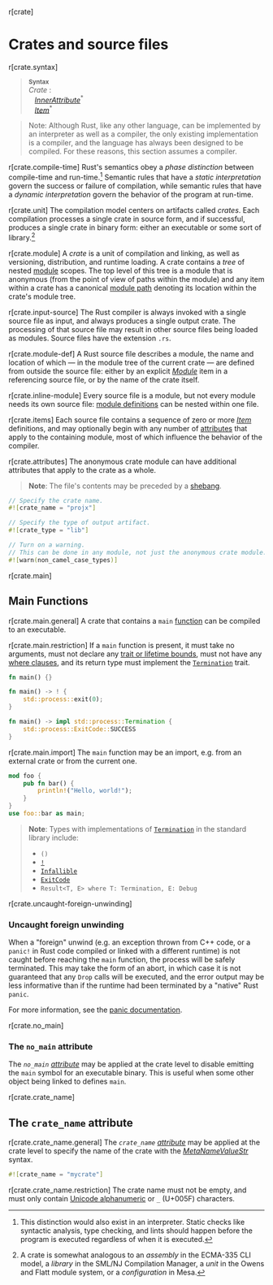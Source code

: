 r[crate]
# Crates and source files

r[crate.syntax]
> **<sup>Syntax</sup>**\
> _Crate_ :\
> &nbsp;&nbsp; [_InnerAttribute_]<sup>\*</sup>\
> &nbsp;&nbsp; [_Item_]<sup>\*</sup>

> Note: Although Rust, like any other language, can be implemented by an
> interpreter as well as a compiler, the only existing implementation is a
> compiler, and the language has always been designed to be compiled. For these
> reasons, this section assumes a compiler.

r[crate.compile-time]
Rust's semantics obey a *phase distinction* between compile-time and
run-time.[^phase-distinction] Semantic rules that have a *static
interpretation* govern the success or failure of compilation, while
semantic rules that have a *dynamic interpretation* govern the behavior of the
program at run-time.

r[crate.unit]
The compilation model centers on artifacts called _crates_. Each compilation
processes a single crate in source form, and if successful, produces a single
crate in binary form: either an executable or some sort of
library.[^cratesourcefile]

r[crate.module]
A _crate_ is a unit of compilation and linking, as well as versioning,
distribution, and runtime loading. A crate contains a _tree_ of nested
[module] scopes. The top level of this tree is a module that is
anonymous (from the point of view of paths within the module) and any item
within a crate has a canonical [module path] denoting its location
within the crate's module tree.

r[crate.input-source]
The Rust compiler is always invoked with a single source file as input, and
always produces a single output crate. The processing of that source file may
result in other source files being loaded as modules. Source files have the
extension `.rs`.

r[crate.module-def]
A Rust source file describes a module, the name and location of which &mdash;
in the module tree of the current crate &mdash; are defined from outside the
source file: either by an explicit [_Module_][module] item in a referencing
source file, or by the name of the crate itself.

r[crate.inline-module]
Every source file is a
module, but not every module needs its own source file: [module
definitions][module] can be nested within one file.

r[crate.items]
Each source file contains a sequence of zero or more [_Item_] definitions, and
may optionally begin with any number of [attributes]
that apply to the containing module, most of which influence the behavior of
the compiler.

r[crate.attributes]
The anonymous crate module can have additional attributes that
apply to the crate as a whole.

> **Note**: The file's contents may be preceded by a [shebang].

```rust
// Specify the crate name.
#![crate_name = "projx"]

// Specify the type of output artifact.
#![crate_type = "lib"]

// Turn on a warning.
// This can be done in any module, not just the anonymous crate module.
#![warn(non_camel_case_types)]
```

r[crate.main]
## Main Functions

r[crate.main.general]
A crate that contains a `main` [function] can be compiled to an executable.

r[crate.main.restriction]
If a `main` function is present, it must take no arguments, must not declare any
[trait or lifetime bounds], must not have any [where clauses], and its return
type must implement the [`Termination`] trait.

```rust
fn main() {}
```
```rust
fn main() -> ! {
    std::process::exit(0);
}
```
```rust
fn main() -> impl std::process::Termination {
    std::process::ExitCode::SUCCESS
}
```

r[crate.main.import]
The `main` function may be an import, e.g. from an external crate or from the current one.

```rust
mod foo {
    pub fn bar() {
        println!("Hello, world!");
    }
}
use foo::bar as main;
```

> **Note**: Types with implementations of [`Termination`] in the standard library include:
>
> * `()`
> * [`!`]
> * [`Infallible`]
> * [`ExitCode`]
> * `Result<T, E> where T: Termination, E: Debug`

<!-- If the previous section needs updating (from "must take no arguments"
  onwards, also update it in the testing.md file -->

r[crate.uncaught-foreign-unwinding]
### Uncaught foreign unwinding

When a "foreign" unwind (e.g. an exception thrown from C++ code, or a `panic!`
in Rust code compiled or linked with a different runtime) is not caught before
reaching the `main` function, the process will be safely terminated. This may
take the form of an abort, in which case it is not guaranteed that any `Drop`
calls will be executed, and the error output may be less informative than if the
runtime had been terminated by a "native" Rust `panic`.

For more information, see the [panic documentation][panic-docs].

r[crate.no_main]
### The `no_main` attribute

The *`no_main` [attribute]* may be applied at the crate level to disable
emitting the `main` symbol for an executable binary. This is useful when some
other object being linked to defines `main`.

r[crate.crate_name]
## The `crate_name` attribute

r[crate.crate_name.general]
The *`crate_name` [attribute]* may be applied at the crate level to specify the
name of the crate with the [_MetaNameValueStr_] syntax.

```rust
#![crate_name = "mycrate"]
```

r[crate.crate_name.restriction]
The crate name must not be empty, and must only contain [Unicode alphanumeric]
or `_` (U+005F) characters.

[^phase-distinction]: This distinction would also exist in an interpreter.
    Static checks like syntactic analysis, type checking, and lints should
    happen before the program is executed regardless of when it is executed.

[^cratesourcefile]: A crate is somewhat analogous to an *assembly* in the
    ECMA-335 CLI model, a *library* in the SML/NJ Compilation Manager, a *unit*
    in the Owens and Flatt module system, or a *configuration* in Mesa.

[Unicode alphanumeric]: char::is_alphanumeric
[`!`]: types/never.md
[_InnerAttribute_]: attributes.md
[_Item_]: items.md
[_MetaNameValueStr_]: attributes.md#meta-item-attribute-syntax
[`ExitCode`]: std::process::ExitCode
[`Infallible`]: std::convert::Infallible
[`Termination`]: std::process::Termination
[attribute]: attributes.md
[attributes]: attributes.md
[function]: items/functions.md
[module]: items/modules.md
[module path]: paths.md
[panic-docs]: panic.md#unwinding-across-ffi-boundaries
[shebang]: input-format.md#shebang-removal
[trait or lifetime bounds]: trait-bounds.md
[where clauses]: items/generics.md#where-clauses

<script>
(function() {
    var fragments = {
        "#preludes-and-no_std": "names/preludes.html",
    };
    var target = fragments[window.location.hash];
    if (target) {
        var url = window.location.toString();
        var base = url.substring(0, url.lastIndexOf('/'));
        window.location.replace(base + "/" + target);
    }
})();
</script>

